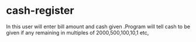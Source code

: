 # cash-register
In this user will enter bill amount and cash given .Program will tell cash to be given if any remaining in multiples of 2000,500,100,10,1 etc, 
